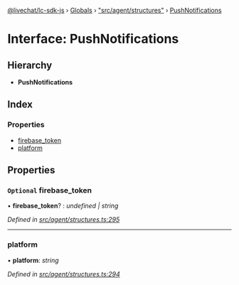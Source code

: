 [@livechat/lc-sdk-js](../README.md) › [Globals](../globals.md) › ["src/agent/structures"](../modules/_src_agent_structures_.md) › [PushNotifications](_src_agent_structures_.pushnotifications.md)

# Interface: PushNotifications

## Hierarchy

* **PushNotifications**

## Index

### Properties

* [firebase_token](_src_agent_structures_.pushnotifications.md#optional-firebase_token)
* [platform](_src_agent_structures_.pushnotifications.md#platform)

## Properties

### `Optional` firebase_token

• **firebase_token**? : *undefined | string*

*Defined in [src/agent/structures.ts:295](https://github.com/livechat/lc-sdk-js/blob/3cb601c/src/agent/structures.ts#L295)*

___

###  platform

• **platform**: *string*

*Defined in [src/agent/structures.ts:294](https://github.com/livechat/lc-sdk-js/blob/3cb601c/src/agent/structures.ts#L294)*
